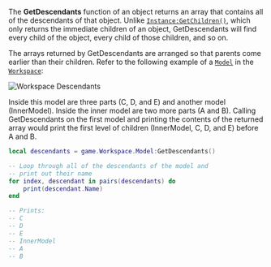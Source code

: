 The **GetDescendants** function of an object returns an array that
contains all of the descendants of that object. Unlike
[`Instance:GetChildren()`](https://create.roblox.com/docs/reference/engine/classes/Instance#GetChildren), which only returns the immediate children
of an object, GetDescendants will find every child of the object, every
child of those children, and so on.

The arrays returned by GetDescendants are arranged so that parents come
earlier than their children. Refer to the following example of a
[`Model`](https://create.roblox.com/docs/reference/engine/classes/Model) in the [`Workspace`](https://create.roblox.com/docs/reference/engine/classes/Workspace):

![Workspace Descendants](https://prod.docsiteassets.roblox.com/assets/legacy/GetDescendantsExample.png)

Inside this model are three parts (C, D, and E) and another model
(InnerModel). Inside the inner model are two more parts (A and B). Calling
GetDescendants on the first model and printing the contents of the
returned array would print the first level of children (InnerModel, C, D,
and E) before A and B.
```lua
local descendants = game.Workspace.Model:GetDescendants()

-- Loop through all of the descendants of the model and
-- print out their name
for index, descendant in pairs(descendants) do
	print(descendant.Name)
end

-- Prints:
-- C
-- D
-- E
-- InnerModel
-- A
-- B
```